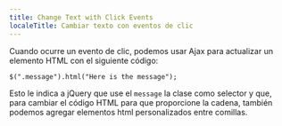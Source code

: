 ```yaml
---
title: Change Text with Click Events
localeTitle: Cambiar texto con eventos de clic
---
```

Cuando ocurre un evento de clic, podemos usar Ajax para actualizar un elemento HTML con el siguiente código:
```
$(".message").html("Here is the message"); 
```

Esto le indica a jQuery que use el `message` la clase como selector y que, para cambiar el código HTML para que proporcione la cadena, también podemos agregar elementos html personalizados entre comillas.